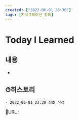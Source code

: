 ```yaml
---
created: ["2022-06-01 23:30"]
tags: [지식큐레이션_강의]
---
```


# Today I Learned
## 내용
-

## ⏱히스토리
	- 2022-06-01 23:30 최초 작성


📙URL :